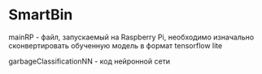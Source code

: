 # SmartBin

mainRP - файл, запускаемый на Raspberry Pi, необходимо изначально сконвертировать обученную модель в формат tensorflow lite

garbageClassificationNN - код нейронной сети
